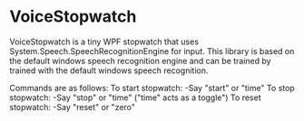 # VoiceStopwatch
VoiceStopwatch is a tiny WPF stopwatch that uses System.Speech.SpeechRecognitionEngine for input.
This library is based on the default windows speech recognition engine and can be trained by trained with the default windows speech recognition.

Commands are as follows:
To start stopwatch:
-Say "start" or "time"
To stop stopwatch:
-Say "stop" or "time" ("time" acts as a toggle")
To reset stopwatch:
-Say "reset" or "zero"
